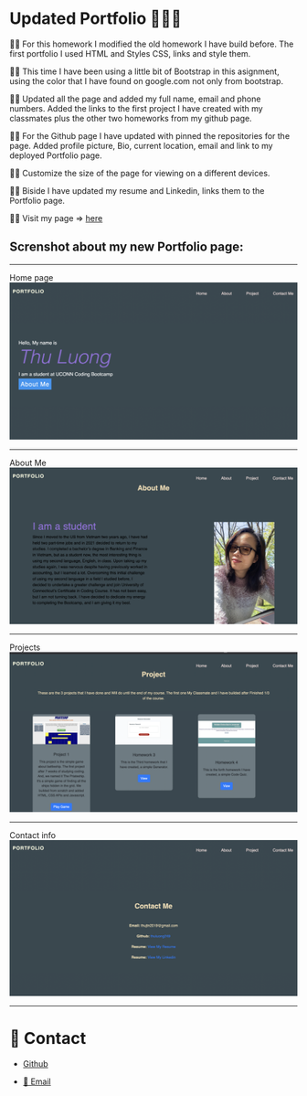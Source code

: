 # Updated Portfolio 👩‍💻🧳

👩‍💻 For this homework I modified the old homework I have build before. The first portfolio I used HTML and Styles CSS, links and style them. 

👩‍💻 This time I have been using a little bit of Bootstrap in this asignment, using the color that I have found on google.com not only from bootstrap. 

👩‍💻 Updated all the page and added my full name, email and phone numbers. Added the links to the first project I have created with my classmates plus the other two homeworks from my github page. 

👩‍💻 For the Github page I have updated with pinned the repositories for the page. Added profile picture, Bio, current location, email and link to my deployed Portfolio page.

👩‍💻 Customize the size of the page for viewing on a different devices. 

👩‍💻 Biside I have updated my resume and Linkedin, links them to the Portfolio page.

🚀🚀 Visit my page => [here](https://thuluong249.github.io/Homework8/)

## Screnshot about my new Portfolio page:

---

Home page 
![Home Page](./Assets/image/Home.png)

---

About Me 
![About](./Assets/image/aboutme.png)

---

Projects
![Projects](./Assets/image/projects.png)

---

Contact info
![Contact](./Assets/image/Contact.png)

---

# 📱 Contact 

* [Github](https://github.com/thuluong249)

* <a href="mailto:thujtn2019@gmmail.com">💌 Email</a> 

